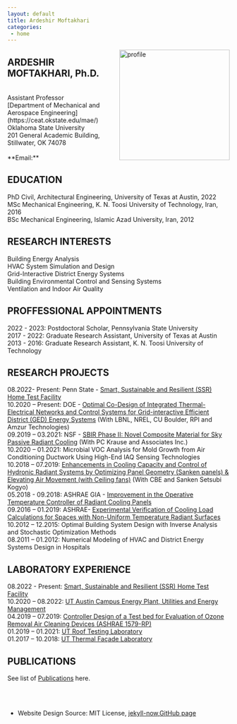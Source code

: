 ```yaml
---
layout: default
title: Ardeshir Moftakhari  
categories:
 - home
---
```


<img src="{{ site.baseurl }}/images/osu-primary-logo.png" alt="profile"
	title="Ardeshir Moftakhari" width="250" style="float: right;" />
	
	
## ARDESHIR MOFTAKHARI, Ph.D.
  <br />
Assistant Professor <br />
[Department of Mechanical and Aerospace Engineering](https://ceat.okstate.edu/mae/) <br />
Oklahoma State University <br />
201 General Academic Building, <br /> 
Stillwater, OK 74078 <br />
  <br />
**Email:** <ardeshir@okstate.edu>
<br/>

## EDUCATION
PhD Civil, Architectural Engineering, University of Texas at Austin, 2022 <br />
MSc Mechanical Engineering, K. N. Toosi University of Technology, Iran, 2016 <br />
BSc Mechanical Engineering, Islamic Azad University, Iran, 2012 <br />

## RESEARCH INTERESTS
Building Energy Analysis<br />
HVAC System Simulation and Design <br />
Grid-Interactive District Energy Systems <br />
Building Environmental Control and Sensing Systems <br />
Ventilation and Indoor Air Quality <br />

## PROFFESSIONAL APPOINTMENTS
2022 - 2023:	 Postdoctoral Scholar, Pennsylvania State University <br /> 
2017 - 2022: 	 Graduate Research Assistant, University of Texas at Austin <br />
2013 - 2016:     Graduate Research Assistant, K. N. Toosi University of Technology <br />

## RESEARCH PROJECTS
08.2022- Present: Penn State - [Smart, Sustainable and Resilient (SSR) Home Test Facility](https://sites.psu.edu/sbslab/research/buildings/ssr/) <br />
10.2020 – Present: DOE - [Optimal Co-Design of Integrated Thermal-Electrical Networks and Control Systems for 
Grid-interactive Efficient District (GED) Energy Systems](https://www.colorado.edu/lab/sbs/grid-interactive-efficient-district-energy-system) (With LBNL, NREL, CU Boulder, RPI and  Amzur Technologies) <br />
09.2019 – 03.2021: NSF - [SBIR Phase II: Novel Composite Material for Sky Passive Radiant Cooling](https://www.nsf.gov/awardsearch/showAward?AWD_ID=1831805&HistoricalAwards=false) (With PC Krause and Associates Inc.)<br />
10.2020 – 01.2021: Microbial VOC Analysis for Mold Growth from Air Conditioning Ductwork Using High-End IAQ Sensing Technologies <br />
10.2018 – 07.2019: [Enhancements in Cooling Capacity and Control of Hydronic Radiant Systems by 
Optimizing Panel Geometry (Sanken panels) & Elevating Air Movement (with Ceiling fans)](https://cbe.berkeley.edu/centerline/engineering-leader-sanken-to-collaborate-on-radiant-cooling-technologies/) (With CBE and Sanken Setsubi Kogyo)<br />
05.2018 - 09.2018: ASHRAE GIA - [Improvement in the Operative Temperature Controller of Radiant Cooling Panels](https://www.ashrae.org/file%20library/technical%20resources/research/ashrae%20rp/rpbyregion-a20.v1.xls) <br />
09.2016 – 01.2019: ASHRAE- [Experimental Verification of Cooling Load Calculations for Spaces with Non-Uniform Temperature Radiant Surfaces](http://research.ashrae.org/html/) <br />
10.2012 – 12.2015:  Optimal Building System Design with Inverse Analysis and Stochastic Optimization Methods<br />
08.2011 – 01.2012: Numerical Modeling of HVAC and District Energy Systems Design in Hospitals <br />

## LABORATORY EXPERIENCE
08.2022 - Present: [Smart, Sustainable and Resilient (SSR) Home Test Facility](https://sites.psu.edu/sbslab/research/buildings/ssr/) <br />
10.2020 – 08.2022: [UT Austin Campus Energy Plant, Utilities and Energy Management](https://utilities.utexas.edu/chp/about-carl-j-eckhardt-combined-heating-and-power-complex) <br />
04.2019 – 07.2019: [Controller Design of a Test bed for Evaluation of Ozone Removal Air Cleaning Devices (ASHRAE 1579-RP)](https://www.researchgate.net/publication/361175226_Evaluating_test_method_of_air_cleaning_devices_for_ozone_removal_ASHRAE_RP-1579) <br /> 
01.2019 – 01.2021: [UT Roof Testing Laboratory](https://www.caee.utexas.edu/prof/Novoselac/atila_files/Laboratories.html#UTest%20House) <br />
01.2017 – 10.2018: [UT Thermal Façade Laboratory](https://soa.utexas.edu/resources/thermal-lab) <br />

## PUBLICATIONS 
See list of [Publications](pub.md) here.






<br /><br />
* Website Design Source: MIT License, [jekyll-now](https://github.com/barryclark/jekyll-now),[GitHub page](https://github.com/khinkelman/khinkelman.github.io)
